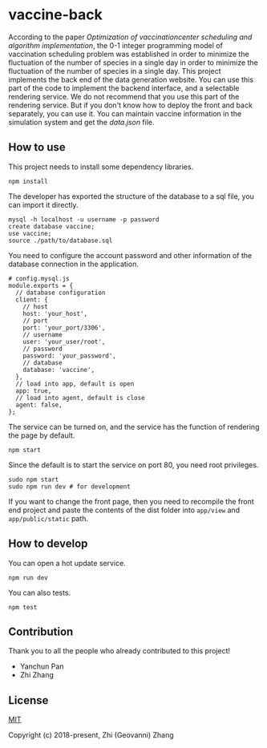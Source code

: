 # vaccine-back

According to the paper *Optimization of vaccinationcenter scheduling and algorithm implementation*, the 0-1 integer programming model of vaccination scheduling problem was established in order to minimize the fluctuation of the number of species in a single day in order to minimize the fluctuation of the number of species in a single day. This project implements the back end of the data generation website. You can use this part of the code to implement the backend interface, and a selectable rendering service. We do not recommend that you use this part of the rendering service. But if you don't know how to deploy the front and back separately, you can use it. You can maintain vaccine information in the simulation system and get the *data.json* file.

## How to use

This project needs to install some dependency libraries.

```
npm install
```

The developer has exported the structure of the database to a sql file, you can import it directly.

```
mysql -h localhost -u username -p password
create database vaccine;
use vaccine;
source ./path/to/database.sql
```

You need to configure the account password and other information of the database connection in the application.

```
# config.mysql.js
module.exports = {
  // database configuration
  client: {
    // host
    host: 'your_host',
    // port
    port: 'your_port/3306',
    // username
    user: 'your_user/root',
    // password
    password: 'your_password',
    // database
    database: 'vaccine',
  },
  // load into app, default is open
  app: true,
  // load into agent, default is close
  agent: false,
};
```

The service can be turned on, and the service has the function of rendering the page by default.

```
npm start
```

Since the default is to start the service on port 80, you need root privileges.

```
sudo npm start
sudo npm run dev # for development
```

If you want to change the front page, then you need to recompile the front end project and paste the contents of the dist folder into `app/view`  and `app/public/static`  path.

## How to develop

You can open a hot update service.

```
npm run dev
```

You can also tests.

```
npm test
```

## Contribution

Thank you to all the people who already contributed to this project!

- Yanchun Pan
- Zhi Zhang

## License

[MIT](http://opensource.org/licenses/MIT)

Copyright (c) 2018-present, Zhi (Geovanni) Zhang